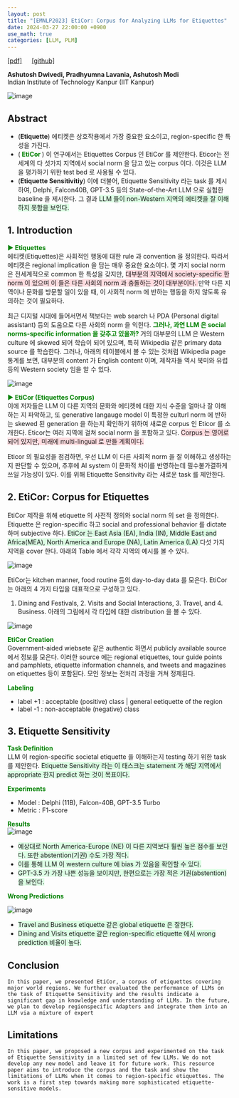 ```yaml
---
layout: post
title: "[EMNLP2023] EtiCor: Corpus for Analyzing LLMs for Etiquettes"
date: 2024-03-27 22:00:00 +0900
use_math: true
categories: [LLM, PLM]
---
```


[[pdf]](https://aclanthology.org/2023.emnlp-main.428.pdf) &emsp;
[[github]](https://github.com/Exploration-Lab/EtiCor.)

**Ashutosh Dwivedi, Pradhyumna Lavania, Ashutosh Modi**
<br> Indian Institute of Technology Kanpur (IIT Kanpur) &emsp;

![image](https://github.com/yong1-kim/yong1-kim.github.io/assets/42200027/649050fa-5723-4a0a-9a9f-f9ea37c6e463)

## Abstract
- (**Etiquette**) 에티켓은 상호작용에서 가장 중요한 요소이고, region-specific 한 특성을 가진다.
- (<span style='color:green;font-weight:bold'> EtiCor </span>) 이 연구에서는 Etiquettes Corpus 인 EtiCor 를 제안한다. Eticor는 전세계의 다 섯가지 지역에서 social norm 을 담고 있는 corpus 이다. 이것은 LLM 을 평가하기 위한 test bed 로 사용될 수 있다.
- (**Etiquette Sensitivitiy**) 이에 더불어, Etiquette Sensitivity 라는 task 를 제시하여, Delphi, Falcon40B, GPT-3.5 등의 State-of-the-Art LLM 으로 실험한 baseline 을 제시한다. 그 결과 <span style='background-color: #dcffe4'> LLM 들이 non-Western 지역의 에티켓을 잘 이해하지 못함을 보인다. </span>

## 1. Introduction
<span style='color:green;font-weight:bold'> ▶ Etiquettes </span>
<br>
에티켓(Etiquettes)은 사회적인 행동에 대한 rule 과 convention 을 정의한다.
따라서 에티켓은 regional implication 을 담는 매우 중요한 요소이다.
몇 가지 social norm 은 전세계적으로 common 한 특성을 갖지만, <span style='background-color: #ffdce0'> 대부분의 지역에서 society-specific 한 norm 이 있으며 이 들은 다른 사회의 norm 과 충돌하는 것이 대부분이다. </span>
만약 다른 지역이나 문화를 방문할 일이 있을 때, 이 사회적 norm 에 반하는 행동을 하지 않도록 유의하는 것이 필요하다.

최근 디지털 시대에 들어서면서 책보다는 web search 나 PDA (Personal digital assistant) 등의 도움으로 다른 사회의 norm 을 익힌다.
<span style='color:green;font-weight:bold'> 그러나, 과연 LLM 은 social norms-specific information 을 갖추고 있을까? </span>
거의 대부분의 LLM 은 Western culture 에 skewed 되어 학습이 되어 있으며, 특히 Wikipedia 같은 primary data source 를 학습한다.
그러나, 아래의 테이블에서 볼 수 있는 것처럼 Wikipedia page 통계를 보면, 대부분의 content 가 English content 이며, 제작자들 역시 북미와 유럽 등의 Western society 임을 알 수 있다.

![image](https://github.com/yong1-kim/yong1-kim.github.io/assets/42200027/b6087baa-c84a-41fc-94c6-25c60c87c9d5)

<span style='color:green;font-weight:bold'> ▶ EtiCor (Etiquettes Corpus) </span>
<br>
이에 저자들은 LLM 이 다른 지역의 문화와 에티켓에 대한 지식 수준을 얼마나 잘 이해하는 지 파악하고, 또 generative langauge model 이 특정한 culturl norm 에 반하는 skewed 된 generation 을 하는지 확인하기 위하여 새로운 corpus 인 Eticor 를 소개한다.
Eticor는 여러 지역에 걸쳐 social norm 을 포함하고 있다.
<span style='background-color: #ffdce0'> Corpus 는 영어로 되어 있지만, 미래에 multi-lingual 로 만들 계획이다. </span>

Eticor 의 필요성을 점검하면, 우선 LLM 이 다른 사회적 norm 을 잘 이해하고 생성하는지 판단할 수 있으며, 추후에 AI system 이 문화적 차이를 반영하는데 필수불가결하게 쓰일 가능성이 있다.
이를 위해 Etiquette Sensitivity 라는 새로운 task 를 제안한다.

## 2. EtiCor: Corpus for Etiquettes

EtiCor 제작을 위해 etiquette 의 사전적 정의와 social norm 의 set 을 정의한다.
Etiquette 은 region-specific 하고 social and professional behavior 를 dictate 하며 subjective 하다.
<span style='background-color: #dcffe4'> EtiCor 는 East Asia (EA), India (IN), Middle East and Africa(MEA), North America and Europe (NA), Latin America (LA) </span> 다섯 가지 지역을 cover 한다. 아래의 Table 에서 각각 지역의 예시를 볼 수 있다.

![image](https://github.com/yong1-kim/yong1-kim.github.io/assets/42200027/2414d70f-0ccf-4958-a2b2-e95831a601cc)

EtiCor는 kitchen manner, food routine 등의 day-to-day data 를 모은다.
EtiCor는 아래의 4 가지 타입을 대표적으로 구성하고 있다.
1. Dining and Festivals, 2. Visits and Social Interactions, 3. Travel, and 4. Business. 아래의 그림에서 각 타입에 대한 distribution 을 볼 수 있다.

![image](https://github.com/yong1-kim/yong1-kim.github.io/assets/42200027/47ebe17c-206f-40f4-be06-b8c3255ae8a7)


<span style='color:green;font-weight:bold'> EtiCor Creation </span>
<br>
Government-aided wiebsete 같은 authentic 하면서 publicly available source 에서 정보를 모은다.
이러한 source 에는 regional etiquettes, tour guide points and pamphlets, etiquette information channels, and tweets and magazines on etiquettes 등이 포함된다.
모인 정보는 전처리 과정을 거쳐 정제된다.

<span style='color:green;font-weight:bold'> Labeling </span>
<br>
- label +1 : acceptable (positive) class | general eetiquette of the region
- label -1 : non-acceptable (negative) class 

## 3. Etiquette Sensitivity
<span style='color:green;font-weight:bold'> Task Definition </span>
<br>
LLM 이 region-specific societal etiquette 을 이해하는지 testing 하기 위한 task 를 제안한다.
<span style='background-color: #dcffe4'> Etiquette Sensitivity 라는 이 태스크는 statement 가 해당 지역에서 appropriate 한지 predict 하는 것이 목표이다. </span>

<span style='color:green;font-weight:bold'> Experiments </span>
<br>
- Model : Delphi (11B), Falcon-40B, GPT-3.5 Turbo
- Metric : F1-score

<span style='color:green;font-weight:bold'> Results </span>
<br>
![image](https://github.com/yong1-kim/yong1-kim.github.io/assets/42200027/25a5ae00-c338-4fe9-b7c1-0432618caf2a)

- <span style='background-color: #dcffe4'> 예상대로 North America-Europe (NE) 이 다른 지역보다 훨씬 높은 점수를 보인다. 또한 abstention(기권) 수도 가장 적다. </span>
- <span style='background-color: #dcffe4'> 이를 통해 LLM 이 western culture 에 bias 가 있음을 확인할 수 있다. </span>
- <span style='background-color: #dcffe4'> GPT-3.5 가 가장 나쁜 성능을 보이지만, 한편으로는 가장 적은 기권(abstention)을 보인다. </span>

<span style='color:green;font-weight:bold'> Wrong Predictions </span>
<br>

![image](https://github.com/yong1-kim/yong1-kim.github.io/assets/42200027/ed18e7c6-5fd9-49e7-a89a-add1491239ae)

- <span style='background-color: #dcffe4'> Travel and Business etiquette 같은 global etiquette 은 잘한다.</span>
- <span style='background-color: #dcffe4'> Dining and Visits etiquette 같은 region-specific etiquette 에서 wrong prediction 비율이 높다.</span>

## Conclusion
```
In this paper, we presented EtiCor, a corpus of etiquettes covering major world regions. We further evaluated the performance of LLMs on the task of Etiquette Sensitivity and the results indicate a significant gap in knowledge and understanding of LLMs. In the future, we plan to develop regionspecific Adapters and integrate them into an LLM via a mixture of expert
```

## Limitations
```
In this paper, we proposed a new corpus and experimented on the task of Etiquette Sensitivity in a limited set of few LLMs. We do not develop any new model and leave it for future work. This resource paper aims to introduce the corpus and the task and show the limitations of LLMs when it comes to region-specific etiquettes. The work is a first step towards making more sophisticated etiquette-sensitive models.
```
